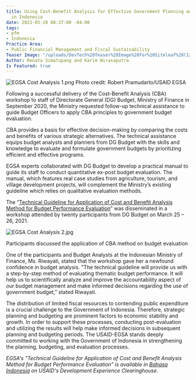 ```yaml
---
title: Using Cost-Benefit Analysis for Effective Government Planning and Budgeting
  in Indonesia
date: 2021-05-20 08:37:00 -04:00
tags:
- pfm
- Indonesia
Practice Area:
- Public Financial Management and Fiscal Sustainability
Teaser Image: "/uploads/DevTech%20Teaser%20Image%20for%20Siteleaf%20(12).png"
Author: Renata Simatupang and Karim Wirasaputra
Is Featured: true
---
```


![EGSA Cost Analysis 1.png](/uploads/EGSA%20Cost%20Analysis%201.png)
Photo credit: Robert Pramudarto/USAID EGSA

Following a successful delivery of the Cost-Benefit Analysis (CBA) workshop to staff of Directorate General (DG) Budget, Ministry of Finance in September 2020, the Ministry requested follow-up technical assistance to guide Budget Officers to apply CBA principles to government budget evaluation.

CBA provides a basis for effective decision-making by comparing the costs and benefits of various strategic alternatives. The technical assistance equips budget analysts and planners from DG Budget with the skills and knowledge to evaluate and formulate government budgets by prioritizing efficient and effective programs.

EGSA experts collaborated with DG Budget to develop a practical manual to guide its staff to conduct quantitative ex-post budget evaluation. The manual, which features real case studies from agriculture, tourism, and village development projects, will complement the Ministry’s existing guideline which relies on qualitative evaluation methods.

The “[Technical Guideline for Application of Cost and Benefit Analysis Method for Budget Performance Evaluation](https://pdf.usaid.gov/pdf_docs/PA00Z79K.pdf)” was disseminated in a workshop attended by twenty participants from DG Budget on March 25 – 26, 2021.

![EGSA Cost Analysis 2.jpg](/uploads/EGSA%20Cost%20Analysis%202.jpg)

Participants discussed the application of CBA method on budget evaluation

One of the participants and Budget Analysts at the Indonesian Ministry of Finance, Ms. Riwayati, stated that the workshop gave her a newfound confidence in budget analysis. "The technical guideline will provide us with a step-by-step method of evaluating thematic budget performance. It will help us to scientifically analyze and improve the accountability aspect of our budget management and make informed decisions regarding the use of government budget,” stated Riwayati.

The distribution of limited fiscal resources to contending public expenditure is a crucial challenge to the Government of Indonesia. Therefore, strategic planning and budgeting are prominent factors to economic stability and growth. In order to support these processes, conducting post-evaluation and utilizing the results will help make informed decisions in subsequent planning and budgeting periods. The USAID-EGSA stands deeply committed to working with the Government of Indonesia in strengthening the planning, budgeting, and evaluation processes.

*EGSA's "Technical Guideline for Application of Cost and Benefit Analysis Method for Budget Performance Evaluation” is available in [Bahasa Indonesia](https://pdf.usaid.gov/pdf_docs/PA00Z79K.pdf) on USAID's Development Experience Clearinghouse.*
